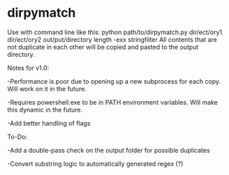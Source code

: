 # dirpymatch
Use with command line like this:
python path/to/dirpymatch.py dir/ect/ory1 dir/ect/ory2 out/put/directory length -exx stringfilter
All contents that are not duplicate in each other will be copied and pasted to the output directory.

Notes for v1.0:

-Performance is poor due to opening up a new subprocess for each copy. Will work on it in the future.

-Requires powershell.exe to be in PATH environment variables. Will make this dynamic in the future.

-Add better handling of flags


To-Do:

-Add a double-pass check on the output folder for possible duplicates

-Convert substring logic to automatically generated regex (?)
